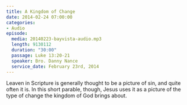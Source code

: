 ```yaml
---
title: A Kingdom of Change
date: 2014-02-24 07:00:00
categories:
- Audio
episode:
  media: 20140223-bayvista-audio.mp3
  length: 9130112
  duration: "30:00"
  passage: Luke 13:20-21
  speaker: Bro. Danny Nance
  service_date: February 23rd, 2014
---
```

Leaven in Scripture is generally thought to be a picture of sin, and quite often it is. In this short parable, though, Jesus uses it as a picture of the type of change the kingdom of God brings about.